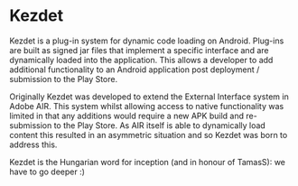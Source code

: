 Kezdet
======

Kezdet is a plug-in system for dynamic code loading on Android.
Plug-ins are built as signed jar files that implement a specific interface and are dynamically loaded into the application.
This allows a developer to add additional functionality to an Android application post deployment / submission to the Play Store.

Originally Kezdet was developed to extend the External Interface system in Adobe AIR.
This system whilst allowing access to native functionality was limited in that any additions would require a new APK build and re-submission to the Play Store.
As AIR itself is able to dynamically load content this resulted in an asymmetric situation and so Kezdet was born to address this.

Kezdet is the Hungarian word for inception (and in honour of TamasS): we have to go deeper :)
